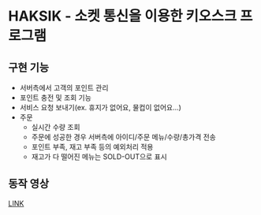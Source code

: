 # HAKSIK - 소켓 통신을 이용한 키오스크 프로그램

## 구현 기능
- 서버측에서 고객의 포인트 관리
- 포인트 충전 및 조회 기능
- 서비스 요청 보내기(ex. 휴지가 없어요, 물컵이 없어요...)
- 주문
  - 실시간 수량 조회
  - 주문에 성공한 경우 서버측에 아이디/주문 메뉴/수량/총가격 전송
  - 포인트 부족, 재고 부족 등의 예외처리 적용
  - 재고가 다 떨어진 메뉴는 SOLD-OUT으로 표시

## 동작 영상
[LINK](https://www.youtube.com/watch?v=Zw6oz-zhgYY)

